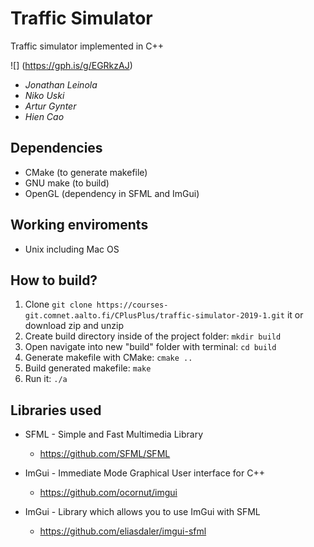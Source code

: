 # Traffic Simulator

Traffic simulator implemented in C++

![] (https://gph.is/g/EGRkzAJ)

* _Jonathan Leinola_
* _Niko Uski_
* _Artur Gynter_
* _Hien Cao_

## Dependencies

* CMake (to generate makefile)
* GNU make (to build)
* OpenGL (dependency in SFML and ImGui)

## Working enviroments

* Unix including Mac OS


## How to build?

1. Clone `git clone https://courses-git.comnet.aalto.fi/CPlusPlus/traffic-simulator-2019-1.git`
  it or download zip and unzip
2. Create build directory inside of the project folder: `mkdir build`
3. Open navigate into new "build" folder with terminal: `cd build`
4. Generate makefile with CMake: `cmake ..`
5. Build generated makefile: `make`
6. Run it: `./a`


## Libraries used

* SFML - Simple and Fast Multimedia Library
  - https://github.com/SFML/SFML
  
* ImGui - Immediate Mode Graphical User interface for C++
  - https://github.com/ocornut/imgui

* ImGui - Library which allows you to use ImGui with SFML
  - https://github.com/eliasdaler/imgui-sfml
 
 